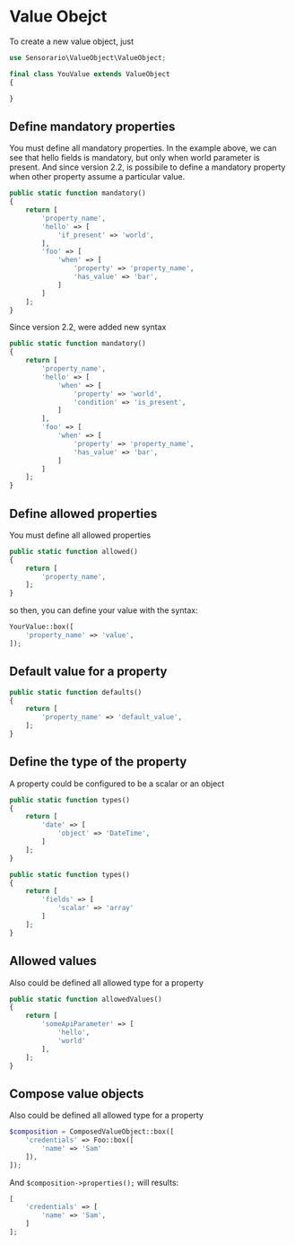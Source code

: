 # Value Obejct

To create a new value object, just

```php
use Sensorario\ValueObject\ValueObject;

final class YouValue extends ValueObject
{

}
```

## Define mandatory properties

You must define all mandatory properties. In the example above, we can see that hello fields is mandatory, but only when world parameter is present. And since version 2.2, is possibile to define a mandatory property when other property assume a particular value.

```php
public static function mandatory()
{
    return [
        'property_name',
        'hello' => [
            'if_present' => 'world',
        ],
        'foo' => [
            'when' => [
                'property' => 'property_name',
                'has_value' => 'bar',
            ]
        ]
    ];
}
```

Since version 2.2, were added new syntax

```php
public static function mandatory()
{
    return [
        'property_name',
        'hello' => [
            'when' => [
                'property' => 'world',
                'condition' => 'is_present',
            ]
        ],
        'foo' => [
            'when' => [
                'property' => 'property_name',
                'has_value' => 'bar',
            ]
        ]
    ];
}
```

## Define allowed properties

You must define all allowed properties

```php
public static function allowed()
{
    return [
        'property_name',
    ];
}
```

so then, you can define your value with the syntax:

```php
YourValue::box([
    'property_name' => 'value',
]);
```

## Default value for a property

```php
public static function defaults()
{
    return [
        'property_name' => 'default_value',
    ];
}
```

## Define the type of the property

A property could be configured to be a scalar or an object

```php
public static function types()
{
    return [
        'date' => [
            'object' => 'DateTime',
        ]
    ];
}
```

```php
public static function types()
{
    return [
        'fields' => [
            'scalar' => 'array'
        ]
    ];
}
```

## Allowed values

Also could be defined all allowed type for a property

```php
public static function allowedValues()
{
    return [
        'someApiParameter' => [
            'hello',
            'world'
        ],
    ];
}
```

## Compose value objects

Also could be defined all allowed type for a property

```php
$composition = ComposedValueObject::box([
    'credentials' => Foo::box([
        'name' => 'Sam'
    ]),
]);
```

And `$composition->properties();` will results:

```php
[
    'credentials' => [
        'name' => 'Sam',
    ]
];
```
